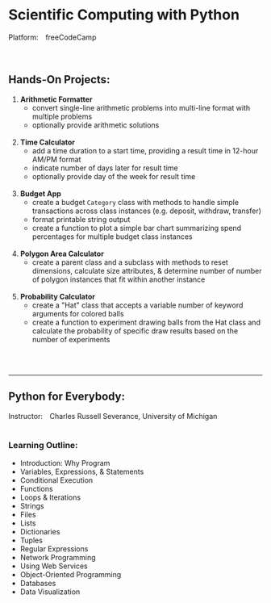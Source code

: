 # Scientific Computing with Python
Platform: freeCodeCamp<br/>
<br/>
<br/>

## Hands-On Projects:
1. **Arithmetic Formatter**
    - convert single-line arithmetic problems into multi-line format with multiple problems
    - optionally provide arithmetic solutions
    <br/>
2. **Time Calculator**
    - add a time duration to a start time, providing a result time in 12-hour AM/PM format
    - indicate number of days later for result time
    - optionally provide day of the week for result time
    <br/>
3. **Budget App**
    - create a budget `Category` class with methods to handle simple transactions across class instances (e.g. deposit, withdraw, transfer)
    - format printable string output
    - create a function to plot a simple bar chart summarizing spend percentages for multiple budget class instances
    <br/>
4. **Polygon Area Calculator**
    - create a parent class and a subclass with methods to reset dimensions, calculate size attributes, & determine number of number of polygon instances that fit within another instance
    <br/>
5. **Probability Calculator**
    - create a "Hat" class that accepts a variable number of keyword arguments for colored balls
    - create a function to experiment drawing balls from the Hat class and calculate the probability of specific draw results based on the number of experiments
<br/>
<br/>


---

## Python for Everybody:
Instructor: Charles Russell Severance, University of Michigan<br/>
<br/>

### Learning Outline:
- Introduction:  Why Program
- Variables, Expressions, & Statements
- Conditional Execution
- Functions
- Loops & Iterations
- Strings
- Files
- Lists
- Dictionaries
- Tuples
- Regular Expressions
- Network Programming
- Using Web Services
- Object-Oriented Programming
- Databases
- Data Visualization
<br/>

